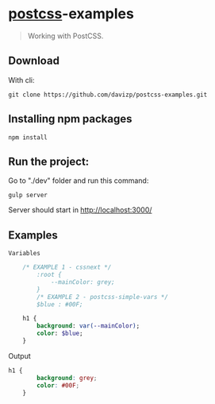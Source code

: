 # <a href="http://github.com/postcss/postcss">postcss</a>-examples
> Working with PostCSS.

## Download
With cli:
```
git clone https://github.com/davizp/postcss-examples.git
```
## Installing npm packages
```
npm install
```

## Run the project:
Go to "./dev" folder and run this command:
```
gulp server
```
Server should start in <a href="http://localhost:3000/">http://localhost:3000/</a>

## Examples
	Variables
```sass
	/* EXAMPLE 1 - cssnext */
		:root {
			--mainColor: grey;
		}
		/* EXAMPLE 2 - postcss-simple-vars */
		$blue : #00F;

	h1 {
		background: var(--mainColor);
		color: $blue;
	}
```
Output
```css
h1 {
		background: grey;
		color: #00F;
	}
```
